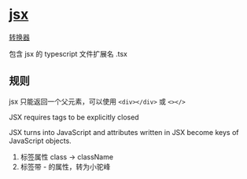 # [jsx](https://react.dev/learn/writing-markup-with-jsx)

[转换器](https://transform.tools/html-to-jsx)

包含 jsx 的 typescript 文件扩展名 .tsx

## 规则

jsx 只能返回一个父元素，可以使用 `<div></div>` 或 `<></>`

JSX requires tags to be explicitly closed

JSX turns into JavaScript and attributes written in JSX become keys of JavaScript objects.

1. 标签属性 class -> className
2. 标签带 - 的属性，转为小驼峰

